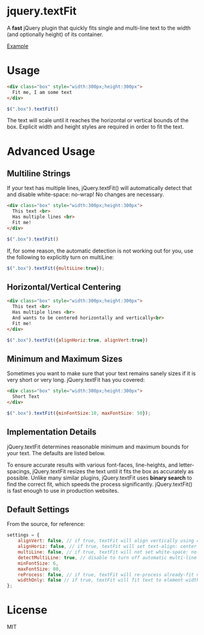 jquery.textFit
==============

A **fast** jQuery plugin that quickly fits single and multi-line text to the width (and optionally height) of its container.

[Example](http://strml.github.com/examples/jquery.textFit.html)

Usage
=====

```html
<div class="box" style="width:300px;height:300px">
  Fit me, I am some text
</div>
```

```javascript
$(".box").textFit()
```

The text will scale until it reaches the horizontal or vertical bounds of the box.
Explicit width and height styles are required in order to fit the text.

Advanced Usage
==============

Multiline Strings
-----------------

If your text has multiple lines, jQuery.textFit() will automatically detect that and disable white-space: no-wrap!
No changes are necessary.

```html
<div class="box" style="width:300px;height:300px">
  This text <br>
  Has multiple lines <br>
  Fit me!
</div>
```

```javascript
$(".box").textFit()
```

If, for some reason, the automatic detection is not working out for you, use the following to explicitly turn on
multiLine:

```javascript
$(".box").textFit({multiLine:true});
```

Horizontal/Vertical Centering
-----------------------------

```html
<div class="box" style="width:300px;height:300px">
  This text <br>
  Has multiple lines <br>
  And wants to be centered horizontally and vertically<br>
  Fit me!
</div>
```

```javascript
$(".box").textFit({alignHoriz:true, alignVert:true})
```

Minimum and Maximum Sizes
-------------------------

Sometimes you want to make sure that your text remains sanely sizes if it is very short or very long. jQuery.textFit
has you covered:

```html
<div class="box" style="width:300px;height:300px">
  Short Text
</div>
```

```javascript
$(".box").textFit({minFontSize:10, maxFontSize: 50});
```

Implementation Details
----------------------
jQuery.textFit determines reasonable minimum and maximum bounds for your text. The defaults are listed below.

To ensure accurate results with various font-faces, line-heights, and letter-spacings, jQuery.textFit resizes the text
until it fits the box as accurately as possible. Unlike many similar plugins, jQuery.textFit uses **binary search** to
find the correct fit, which speeds the process significantly. jQuery.textFit() is fast enough to use in production
websites.

Default Settings
----------------

From the source, for reference:

```javascript
settings = {
    alignVert: false, // if true, textFit will align vertically using css tables
    alignHoriz: false, // if true, textFit will set text-align: center
    multiLine: false, // if true, textFit will not set white-space: no-wrap
    detectMultiLine: true, // disable to turn off automatic multi-line sensing
    minFontSize: 6,
    maxFontSize: 80,
    reProcess: false, // if true, textFit will re-process already-fit nodes. Leave to 'false' for better performance
    widthOnly: false // if true, textFit will fit text to element width, regardless of text height
};
```

License
=======
MIT
